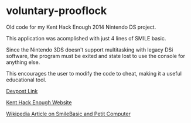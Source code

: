 # voluntary-prooflock

Old code for my Kent Hack Enough 2014 Nintendo DS project.

This application was acomplished with just 4 lines of SMILE basic.

Since the Nintendo 3DS doesn't support multitasking with legacy DSi software, the program must be exited and state lost to use the console for anything else.

This encourages the user to modify the code to cheat, making it a useful educational tool.

[Devpost Link](https://devpost.com/software/voluntary-prooflock)

[Kent Hack Enough Website](https://khe.io)

[Wikipedia Article on SmileBasic and Petit Computer](https://en.wikipedia.org/wiki/Petit_Computer)
